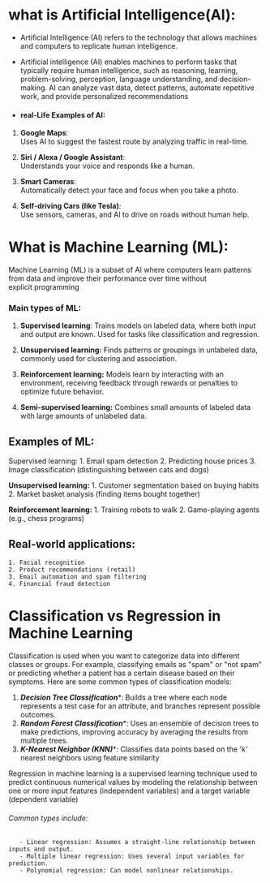 # what is Artificial Intelligence(AI):

- Artificial Intelligence (AI) refers to the technology that allows machines and computers to replicate human intelligence.
- Artificial intelligence (AI) enables machines to perform tasks that typically require human intelligence, such as reasoning, learning, problem-solving, perception, language understanding, and decision-making. AI can analyze vast data, detect patterns, automate repetitive work, and provide personalized recommendations

- #### real-Life Examples of AI:

1. **Google Maps**:  
    Uses AI to suggest the fastest route by analyzing traffic in real-time.
    
2. **Siri / Alexa / Google Assistant**:  
    Understands your voice and responds like a human.
    
3. **Smart Cameras**:  
    Automatically detect your face and focus when you take a photo.
    
4. **Self-driving Cars (like Tesla)**:  
    Use sensors, cameras, and AI to drive on roads without human help.
# What is Machine Learning (ML):

Machine Learning (ML) is a subset of AI where computers learn patterns from data and improve their performance over time without explicit programming

### Main types of ML:

1. **Supervised learning**: Trains models on labeled data, where both input and output are known. Used for tasks like classification and regression.

2. **Unsupervised learning:** Finds patterns or groupings in unlabeled data, commonly used for clustering and association.

3. **Reinforcement learning:** Models learn by interacting with an environment, receiving feedback through rewards or penalties to optimize future behavior.

4. **Semi-supervised learning:** Combines small amounts of labeled data with large amounts of unlabeled data.

## Examples of ML:
Supervised learning:
	1. Email spam detection
	2. Predicting house prices
	3. Image classification (distinguishing between cats and dogs)

**Unsupervised learning:**
	  1. Customer segmentation based on buying habits
	  2. Market basket analysis (finding items bought together)

**Reinforcement learning:**
	1. Training robots to walk
	2. Game-playing agents (e.g., chess programs)

## Real-world applications: ##

	1. Facial recognition
	2. Product recommendations (retail)
	3. Email automation and spam filtering
	4. Financial fraud detection

# Classification vs Regression in Machine Learning

Classification is used when you want to categorize data into different classes or groups. For example, classifying emails as "spam" or "not spam" or predicting whether a patient has a certain disease based on their symptoms. Here are some common types of classification models:

1. ***Decision Tree Classification****: Builds a tree where each node represents a test case for an attribute, and branches represent possible outcomes.
2. ***Random Forest Classification****: Uses an ensemble of decision trees to make predictions, improving accuracy by averaging the results from multiple trees.
3. ***K-Nearest Neighbor (KNN)****: Classifies data points based on the 'k' nearest neighbors using feature similarity

Regression in machine learning is a supervised learning technique used to predict continuous numerical values by modeling the relationship between one or more input features (independent variables) and a target variable (dependent variable)
###### Common types include:
       - Linear regression: Assumes a straight-line relationship between inputs and output.
	   - Multiple linear regression: Uses several input variables for prediction.
	   - Polynomial regression: Can model nonlinear relationships.